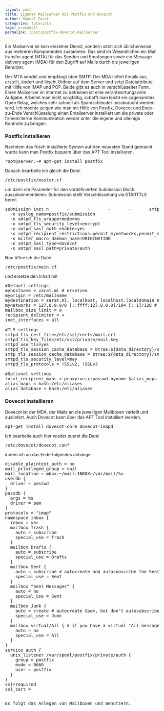 ```yaml
---
layout: post
title: Eigener Mailserver mit Postfix und Dovecot
author: Manuel Zarat
categories: tutorials
tags: protokoll
permalink: /post/postfix-dovecot-mailserver
---
```


Ein Mailserver ist kein einzelner Dienst, sondern setzt sich üblicherweise aus mehreren Komponenten zusammen. Das sind im Wesentlichen ein Mail transfer agent (MTA) für das Senden und Empfangen sowie ein Message delivery agent (MDA) für den Zugriff auf Mails durch die jeweiligen Benutzer. 
<!--excerpt_separator-->
Der MTA sendet und empfängt über SMTP. Der MDA liefert Emails aus, erstellt, ändert und löscht Ordner auf dem Server und setzt Dateiattribute mit Hilfe von IMAP und POP. Beide gibt es auch in verschlüsselter Form. Einen Mailserver im Internet zu betreiben ist eine verantwortungsvolle Aufgabe. Arbeitet man nicht sorgfältig, schafft man leicht ein sogenanntes Open Relay, welches sehr schnell als Spamschleuder missbraucht werden wird. Ich möchte zeigen wie man mit Hilfe von Postfix, Dovecot und Ende-zu-Ende Verschlüsselung einen Emailserver installiert um die private oder firmeninterne Kommunikation wieder unter die eigene und alleinige Kontrolle zu bringen.

<h3>Postfix installieren</h3>

Nachdem das frisch installierte System auf den neuesten Stand gebracht wurde kann man Postfix bequem über das APT Tool installieren.

<pre>root@server:~# apt-get install postfix</pre>

Danach bearbeite ich gleich die Datei

<pre>/etc/postfix/master.cf</pre>

um darin die Parameter für den vordefinierten Submission Block auszukommentieren. Submission stellt Verschlüsselung via STARTTLS bereit.

<pre>submission inet n       -       -       -       -       smtpd
  -o syslog_name=postfix/submission
  -o smtpd_tls_wrappermode=no
  -o smtpd_tls_security_level=encrypt
  -o smtpd_sasl_auth_enable=yes
  -o smtpd_recipient_restrictions=permit_mynetworks,permit_sasl_authenticated,reject
  -o milter_macro_daemon_name=ORIGINATING
  -o smtpd_sasl_type=dovecot
  -o smtpd_sasl_path=private/auth</pre>

Nun öffne ich die Datei

<pre>/etc/postfix/main.cf</pre>

und ersetze den Inhalt mit

<pre>#Default settings
myhostname = zarat.ml # ersetzen
myorigin = /etc/mailname
mydestination = zarat.ml, localhost, localhost.localdomain # ersetzen
mynetworks = 127.0.0.0/8 [::ffff:127.0.0.0]/104 [::1]/128 # Gegebenenfalls ersetzen
mailbox_size_limit = 0
recipient_delimiter = +
inet_interfaces = all

#TLS settings
smtpd_tls_cert_file=/etc/ssl/certs/mail.crt
smtpd_tls_key_file=/etc/ssl/private/mail.key
smtpd_use_tls=yes
smtpd_tls_session_cache_database = btree:${data_directory}/smtpd_scache
smtp_tls_session_cache_database = btree:${data_directory}/smtp_scache
smtpd_tls_security_level=may
smtpd_tls_protocols = !SSLv2, !SSLv3

#Optional settings
local_recipient_maps = proxy:unix:passwd.byname $alias_maps
alias_maps = hash:/etc/aliases
alias_database = hash:/etc/aliases</pre>

<h3>Dovecot installieren</h3>

Dovecot ist der MDA, der Mails an die jeweiligen Mailboxen verteilt und ausliefert. Auch Dovecot kann über das APT Tool installiert werden.

<pre>apt-get install dovecot-core dovecot-imapd</pre>

Ich bearbeite auch hier wieder zuerst die Datei

<pre>/etc/dovecot/dovecot.conf</pre>

indem ich an das Ende folgendes anhänge

<pre>disable_plaintext_auth = no
mail_privileged_group = mail
mail_location = mbox:~/mail:INBOX=/var/mail/%u
userdb {
  driver = passwd
}
passdb {
  args = %s
  driver = pam
}
protocols = "imap"
namespace inbox {
  inbox = yes
  mailbox Trash {
    auto = subscribe
    special_use = Trash
  }
  mailbox Drafts {
    auto = subscribe
    special_use = Drafts
  }
  mailbox Sent {
    auto = subscribe # autocreate and autosubscribe the Sent mailbox
    special_use = Sent
  }
  mailbox "Sent Messages" {
    auto = no
    special_use = Sent
  }
  mailbox Junk {
    auto = create # autocreate Spam, but don't autosubscribe
    special_use = Junk
  }
  mailbox virtual/All { # if you have a virtual "All messages" mailbox 
    auto = no
    special_use = All
  }
}
service auth {
  unix_listener /var/spool/postfix/private/auth {
    group = postfix
    mode = 0660
    user = postfix
  }
}
ssl=required
ssl_cert = </etc/ssl/certs/mailcert.pem
ssl_key = </etc/ssl/private/mail.key</pre>

Es folgt das Anlegen von Mailboxen und Benutzern.
